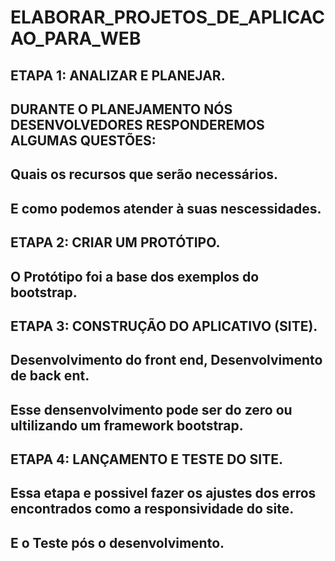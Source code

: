 # ELABORAR_PROJETOS_DE_APLICACAO_PARA_WEB
## ETAPA 1: ANALIZAR E PLANEJAR.

## DURANTE O PLANEJAMENTO NÓS DESENVOLVEDORES RESPONDEREMOS ALGUMAS QUESTÕES:
## Quais os recursos que serão necessários.
## E como podemos atender à suas nescessidades.

## ETAPA 2: CRIAR UM PROTÓTIPO.
## O Protótipo foi a base dos exemplos do bootstrap.

## ETAPA 3: CONSTRUÇÃO DO APLICATIVO (SITE).
## Desenvolvimento do front end, Desenvolvimento de back ent.
## Esse densenvolvimento pode ser do zero ou ultilizando um framework bootstrap.

## ETAPA 4: LANÇAMENTO E TESTE DO SITE.
## Essa etapa e possivel fazer os ajustes dos erros encontrados como a responsividade do site.
## E o Teste pós o desenvolvimento.
